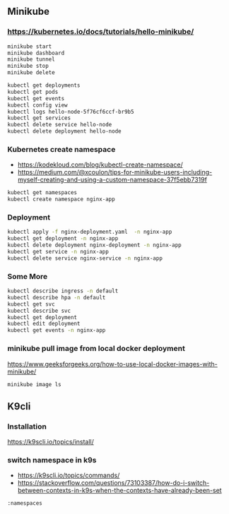 ## Minikube

### https://kubernetes.io/docs/tutorials/hello-minikube/

```sh
minikube start
minikube dashboard
minikube tunnel
minikube stop
minikube delete
```

```sh
kubectl get deployments
kubectl get pods
kubectl get events
kubectl config view
kubectl logs hello-node-5f76cf6ccf-br9b5
kubectl get services
kubectl delete service hello-node
kubectl delete deployment hello-node
```

### Kubernetes create namespace

- https://kodekloud.com/blog/kubectl-create-namespace/
- https://medium.com/@xcoulon/tips-for-minikube-users-including-myself-creating-and-using-a-custom-namespace-37f5ebb7319f

```sh
kubectl get namespaces
kubectl create namespace nginx-app
```

### Deployment

```sh
kubectl apply -f nginx-deployment.yaml  -n nginx-app
kubectl get deployment -n nginx-app
kubectl delete deployment nginx-deployment -n nginx-app
kubectl get service -n nginx-app
kubectl delete service nginx-service -n nginx-app
```

### Some More

```sh
kubectl describe ingress -n default
kubectl describe hpa -n default
kubectl get svc
kubectl describe svc
kubectl get deployment
kubectl edit deployment
kubectl get events -n nginx-app
```

### minikube pull image from local docker deployment

https://www.geeksforgeeks.org/how-to-use-local-docker-images-with-minikube/

```sh
minikube image ls
```

## K9cli

### Installation

https://k9scli.io/topics/install/

### switch namespace in k9s

- https://k9scli.io/topics/commands/
- https://stackoverflow.com/questions/73103387/how-do-i-switch-between-contexts-in-k9s-when-the-contexts-have-already-been-set

`:namespaces`
